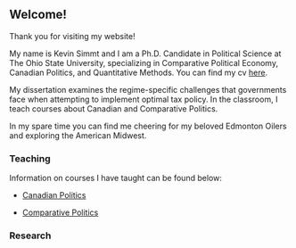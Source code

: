 ## Welcome! 

Thank you for visiting my website! 

My name is Kevin Simmt and I am a Ph.D. Candidate in Political Science at The Ohio State University, specializing in Comparative Political Economy, Canadian Politics, and Quantitative Methods. You can find my cv [here](simmt_cv.pdf).

My dissertation examines the regime-specific challenges that governments face when attempting to implement optimal tax policy. In the classroom, I teach courses about Canadian and Comparative Politics.

In my spare time you can find me cheering for my beloved Edmonton Oilers and exploring the American Midwest. 

### Teaching

Information on courses I have taught can be found below:

+ [Canadian Politics](Canadian_Politics_Syllabus.pdf)

+ [Comparative Politics](Comparative_Politics_Simmt_Fall18.pdf)

### Research
